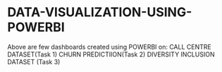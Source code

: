 # DATA-VISUALIZATION-USING-POWERBI

Above are few dashboards created using POWERBI on:
CALL CENTRE DATASET(Task 1)
CHURN PREDICTIION(Task 2)
DIVERSITY INCLUSION DATASET (Task 3)



